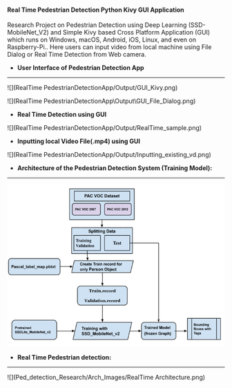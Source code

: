 #### Real Time Pedestrian Detection Python Kivy GUI Application

<p> Research Project on Pedestrian Detection using Deep Learning (SSD-MobileNet_V2) and Simple Kivy based  Cross Platform Application (GUI) which runs on Windows, macOS, Android, iOS, Linux, and even on Raspberry-Pi.. Here users can input video from local machine using File Dialog or Real Time Detection from Web camera.</p>

* <b>User Interface of Pedestrian Detection App</b>
---
![](RealTime PedestrianDetectionApp/Output/GUI_Kivy.png)


![](RealTime PedestrianDetectionApp\Output\GUI_File_Dialog.png)

* <b>Real Time Detection using GUI</b>

![](RealTime PedestrianDetectionApp/Output/RealTime_sample.png)

* <b>Inputting local Video File(.mp4) using GUI</b>

![](RealTime PedestrianDetectionApp/Output/Inputting_existing_vd.png)


* <b>Architecture of the Pedestrian Detection System (Training Model):</b>
---
![](Ped_detection_Research/Arch_Images/Architecture.png)


* <b>Real Time Pedestrian detection: </b>
---
![](Ped_detection_Research/Arch_Images/RealTime Architecture.png)



   